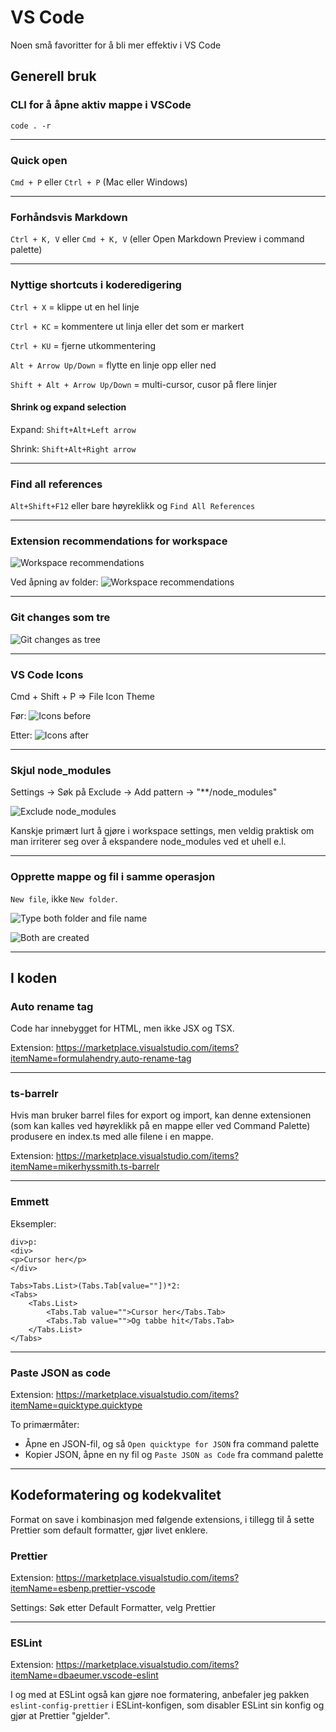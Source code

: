 # VS Code

Noen små favoritter for å bli mer effektiv i VS Code

## Generell bruk

### CLI for å åpne aktiv mappe i VSCode

```
code . -r
```

---

### Quick open

`Cmd + P` eller `Ctrl + P` (Mac eller Windows)

---

### Forhåndsvis Markdown

`Ctrl + K, V` eller `Cmd + K, V` (eller Open Markdown Preview i command palette)

---

### Nyttige shortcuts i koderedigering

`Ctrl + X` = klippe ut en hel linje

`Ctrl + KC` = kommentere ut linja eller det som er markert

`Ctrl + KU` = fjerne utkommentering

`Alt + Arrow Up/Down` = flytte en linje opp eller ned

`Shift + Alt + Arrow Up/Down` = multi-cursor, cusor på flere linjer

#### Shrink og expand selection

Expand: `Shift+Alt+Left arrow`

Shrink: `Shift+Alt+Right arrow`

---

### Find all references

`Alt+Shift+F12` eller bare høyreklikk og `Find All References`

---

### Extension recommendations for workspace

![Workspace recommendations](/assets/workspace-recommendations.png)

Ved åpning av folder:
![Workspace recommendations](/assets/workspace-recommendations-2.png)

---

### Git changes som tre

![Git changes as tree](/assets/git-changes.png)

---

### VS Code Icons

Cmd + Shift + P => File Icon Theme

Før:
![Icons before](/assets/icons-before.png)

Etter:
![Icons after](/assets/icons-after.png)

---

### Skjul node_modules

Settings -> Søk på Exclude -> Add pattern -> "\*\*/node_modules"

![Exclude node_modules](/assets/node_modules.png)

Kanskje primært lurt å gjøre i workspace settings, men veldig praktisk om man irriterer seg over å ekspandere node_modules ved et uhell e.l.

---

### Opprette mappe og fil i samme operasjon

`New file`, ikke `New folder`.

![Type both folder and file name](/assets/create-both-1.png)

![Both are created](/assets/create-both-2.png)

---

## I koden

### Auto rename tag

Code har innebygget for HTML, men ikke JSX og TSX.

Extension: https://marketplace.visualstudio.com/items?itemName=formulahendry.auto-rename-tag

---

### ts-barrelr

Hvis man bruker barrel files for export og import, kan denne extensionen (som kan kalles ved høyreklikk på en mappe eller ved Command Palette) produsere en index.ts med alle filene i en mappe.

Extension: https://marketplace.visualstudio.com/items?itemName=mikerhyssmith.ts-barrelr

---

### Emmett

Eksempler:

```
div>p:
<div>
<p>Cursor her</p>
</div>

Tabs>Tabs.List>(Tabs.Tab[value=""])*2:
<Tabs>
    <Tabs.List>
        <Tabs.Tab value="">Cursor her</Tabs.Tab>
        <Tabs.Tab value="">Og tabbe hit</Tabs.Tab>
    </Tabs.List>
</Tabs>
```

---

### Paste JSON as code

Extension: https://marketplace.visualstudio.com/items?itemName=quicktype.quicktype

To primærmåter:

- Åpne en JSON-fil, og så `Open quicktype for JSON` fra command palette
- Kopier JSON, åpne en ny fil og `Paste JSON as Code` fra command palette

---

## Kodeformatering og kodekvalitet

Format on save i kombinasjon med følgende extensions, i tillegg til å sette Prettier som default formatter, gjør livet enklere.

### Prettier

Extension: https://marketplace.visualstudio.com/items?itemName=esbenp.prettier-vscode

Settings: Søk etter Default Formatter, velg Prettier

---

### ESLint

Extension: https://marketplace.visualstudio.com/items?itemName=dbaeumer.vscode-eslint

I og med at ESLint også kan gjøre noe formatering, anbefaler jeg pakken `eslint-config-prettier` i ESLint-konfigen, som disabler ESLint sin konfig og gjør at Prettier "gjelder".
